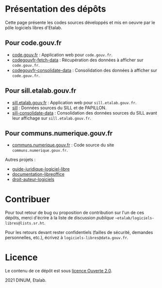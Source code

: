 
# Présentation des dépôts

Cette page présente les codes sources développés et mis en oeuvre par
le pôle logiciels libres d'Etalab.


## Pour code.gouv.fr

-   [code.gouv.fr](https://git.sr.ht/~etalab/code.gouv.fr) : Application web pour `code.gouv.fr`.
-   [codegouvfr-fetch-data](https://git.sr.ht/~etalab/codegouvfr-fetch-data) : Récupération des données à afficher sur `code.gouv.fr`.
-   [codegouvfr-consolidate-data](https://git.sr.ht/~etalab/codegouvfr-consolidate-data) : Consolidation des données à afficher sur `code.gouv.fr`.


## Pour sill.etalab.gouv.fr

-   [sill.etalab.gouv.fr](https://git.sr.ht/~etalab/sill.etalab.gouv.fr) : Application web pour `sill.etalab.gouv.fr`.
-   [sill](https://git.sr.ht/~etalab/sill) : Données sources du SILL et de PAPILLON.
-   [sill-consolidate-data](https://git.sr.ht/~etalab/sill-consolidate-data) : Consolidation des données sources du SILL avant leur affichage sur `sill.etalab.gouv.fr`.


## Pour communs.numerique.gouv.fr

-   [communs.numerique.gouv.fr](https://git.sr.ht/~etalab/communs.numerique.gouv.fr) : Code source du site `communs.numerique.gouv.fr`.

Autres projets :

-   [guide-juridique-logiciel-libre](https://git.sr.ht/~etalab/guide-juridique-logiciel-libre)
-   [documentation-libreoffice](https://git.sr.ht/~etalab/documentation-libreoffice)
-   [droit-auteur-logiciels](https://git.sr.ht/~etalab/droit-auteur-logiciels)


# Contribuer

Pour tout retour de bug ou proposition de contribution sur l'un de ces
dépôts, merci d'écrire à la liste de discussion *publique*
`~etalab/logiciels-libres@lists.sr.ht`.

Pour les retours devant rester confidentiels (failles de sécurité,
demandes personnelles, etc.), écrivez à `logiciels-libres@data.gouv.fr`.


# Licence

Le contenu de ce dépôt est sous [licence Ouverte 2.0](LICENSE.md).

2021 DINUM, Etalab.

